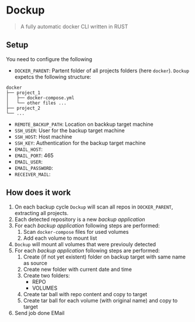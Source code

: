 # Dockup
> A fully automatic docker CLI written in RUST

## Setup
You need to configure the following
- `DOCKER_PARENT`: Partent folder of all projects folders (here `docker`). `Dockup` expetcs the following structure:
```
docker
├── project_1
│   ├── docker-compose.yml
│   └── other files ...
├── project_2
└── ...
```
- `REMOTE_BACKUP_PATH`: Location on backkup target machine
- `SSH_USER`: User for the backup target machine
- `SSH_HOST`: Host machine
- `SSH_KEY`: Authentication for the backup target machine
- `EMAIL_HOST`:
- `EMAIL_PORT`: 465
- `EMAIL_USER`: 
- `EMAIL_PASSWORD`: 
- `RECEIVER_MAIL`: 

## How does it work
1. On each backup cycle `Dockup` will scan all repos in `DOCKER_PARENT`, extracting all projects.
2. Each detected repository is a new *backup application*
3. For each *backup application* following steps are performed:
   1. Scan `docker-compose` files for used volumes
   2. Add each volume to mount list
4. `Dockup` will mount all volumes that were previouly detected
5. For each *backup application* following steps are performed:
   1. Create (if not yet existent) folder on backup target with same name as source
   2. Create new folder with current date and time
   3. Create two folders:
      - REPO
      - VOLUMES
   4. Create tar ball with repo content and copy to target
   5. Create tar ball for each volume (with original name) and copy to target
6. Send job done EMail